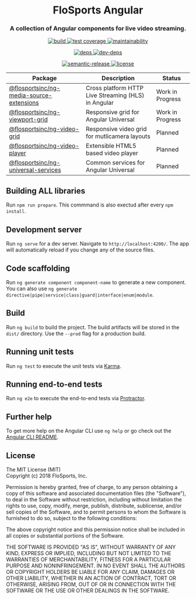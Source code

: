 <h1 align="center" style="border-bottom: none;">FloSports Angular</h1>
<h3 align="center">A collection of Angular components for live video streaming.</h3>
<p align="center"> 
  <a href="https://circleci.com/gh/flocasts/flo-angular">
    <img alt="build" src="https://circleci.com/gh/flocasts/flo-angular.svg?style=shield&circle-token=254d41274907bc2b5e4d13d066d9d7e5e6aaf323">
  <a href="https://codeclimate.com/repos/5bd607992cf6f7026e00273b/test_coverage">
    <img alt="test coverage" src="https://api.codeclimate.com/v1/badges/11396ac422c213d7b44e/test_coverage" />
  </a>
  <a href="https://codeclimate.com/repos/5bd607992cf6f7026e00273b/maintainability">
    <img alt="maintainability" src="https://api.codeclimate.com/v1/badges/11396ac422c213d7b44e/maintainability" />
  </a>
</p>
<p align="center">
  <a href="https://david-dm.org/flocasts/flo-angular">
    <img alt="deps" src="https://david-dm.org/flocasts/flo-angular/status.svg">
  </a>
  <a href="https://david-dm.org/flocasts/flo-angular?type=dev">
    <img alt="dev-deps" src="https://david-dm.org/flocasts/flo-angular/dev-status.svg">
  </a>
</p>
<p align="center">
  <a href="https://github.com/semantic-release/semantic-release">
    <img alt="semantic-release" src="https://img.shields.io/badge/%20%20%F0%9F%93%A6%F0%9F%9A%80-semantic--release-e10079.svg">
  </a>
  <a href="LICENSE.md">
    <img alt="license" src="https://img.shields.io/badge/License-MIT-yellow.svg">
  </a>
</p>

| Package       | Description   | Status |
| ------------- | ------------- | ------ |
| [@flosportsinc/ng-media-source-extensions](projects/flosportsinc/ng-media-source-extensions) | Cross platform HTTP Live Streaming (HLS) in Angular | Work in Progress
| [@flosportsinc/ng-viewport-grid](projects/flosportsinc/ng-viewport-grid) | Responsive grid for Angular Universal | Work in Progress
| [@flosportsinc/ng-video-grid](projects/flosportsinc/ng-video-grid) | Responsive video grid for mutlicamera layouts | Planned
| [@flosportsinc/ng-video-player](projects/flosportsinc/ng-video-player) | Extensible HTML5 based video player | Planned
| [@flosportsinc/ng-universal-services](projects/flosportsinc/ng-universal-services) | Common services for Angular Universal | Planned

## Building ALL libraries
Run `npm run prepare`. This commmand is also exectud after every `npm install`.

## Development server
Run `ng serve` for a dev server. Navigate to `http://localhost:4200/`. The app will automatically reload if you change any of the source files.

## Code scaffolding
Run `ng generate component component-name` to generate a new component. You can also use `ng generate directive|pipe|service|class|guard|interface|enum|module`.

## Build
Run `ng build` to build the project. The build artifacts will be stored in the `dist/` directory. Use the `--prod` flag for a production build.

## Running unit tests
Run `ng test` to execute the unit tests via [Karma](https://karma-runner.github.io).

## Running end-to-end tests
Run `ng e2e` to execute the end-to-end tests via [Protractor](http://www.protractortest.org/).

## Further help
To get more help on the Angular CLI use `ng help` or go check out the [Angular CLI README](https://github.com/angular/angular-cli/blob/master/README.md).

## License
The MIT License (MIT)  
Copyright (c) 2018 FloSports, Inc.

Permission is hereby granted, free of charge, to any person obtaining a copy
of this software and associated documentation files (the "Software"), to deal
in the Software without restriction, including without limitation the rights
to use, copy, modify, merge, publish, distribute, sublicense, and/or sell
copies of the Software, and to permit persons to whom the Software is
furnished to do so, subject to the following conditions:

The above copyright notice and this permission notice shall be included in all
copies or substantial portions of the Software.

THE SOFTWARE IS PROVIDED "AS IS", WITHOUT WARRANTY OF ANY KIND, EXPRESS OR
IMPLIED, INCLUDING BUT NOT LIMITED TO THE WARRANTIES OF MERCHANTABILITY,
FITNESS FOR A PARTICULAR PURPOSE AND NONINFRINGEMENT. IN NO EVENT SHALL THE
AUTHORS OR COPYRIGHT HOLDERS BE LIABLE FOR ANY CLAIM, DAMAGES OR OTHER
LIABILITY, WHETHER IN AN ACTION OF CONTRACT, TORT OR OTHERWISE, ARISING FROM,
OUT OF OR IN CONNECTION WITH THE SOFTWARE OR THE USE OR OTHER DEALINGS IN THE
SOFTWARE.